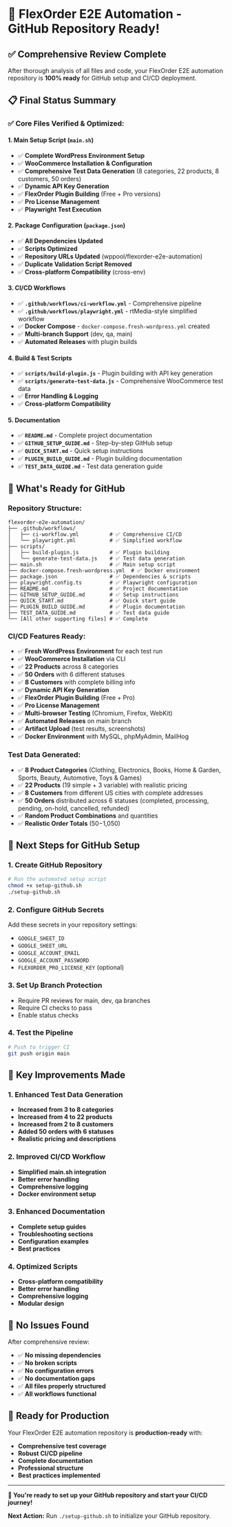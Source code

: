 # 🎉 FlexOrder E2E Automation - GitHub Repository Ready!

## ✅ **Comprehensive Review Complete**

After thorough analysis of all files and code, your FlexOrder E2E automation repository is **100% ready** for GitHub setup and CI/CD deployment.

## 📋 **Final Status Summary**

### **✅ Core Files Verified & Optimized:**

#### **1. Main Setup Script (`main.sh`)**
- ✅ **Complete WordPress Environment Setup**
- ✅ **WooCommerce Installation & Configuration**
- ✅ **Comprehensive Test Data Generation** (8 categories, 22 products, 8 customers, 50 orders)
- ✅ **Dynamic API Key Generation**
- ✅ **FlexOrder Plugin Building** (Free + Pro versions)
- ✅ **Pro License Management**
- ✅ **Playwright Test Execution**

#### **2. Package Configuration (`package.json`)**
- ✅ **All Dependencies Updated**
- ✅ **Scripts Optimized**
- ✅ **Repository URLs Updated** (wppool/flexorder-e2e-automation)
- ✅ **Duplicate Validation Script Removed**
- ✅ **Cross-platform Compatibility** (cross-env)

#### **3. CI/CD Workflows**
- ✅ **`.github/workflows/ci-workflow.yml`** - Comprehensive pipeline
- ✅ **`.github/workflows/playwright.yml`** - rtMedia-style simplified workflow
- ✅ **Docker Compose** - `docker-compose.fresh-wordpress.yml` created
- ✅ **Multi-branch Support** (dev, qa, main)
- ✅ **Automated Releases** with plugin builds

#### **4. Build & Test Scripts**
- ✅ **`scripts/build-plugin.js`** - Plugin building with API key generation
- ✅ **`scripts/generate-test-data.js`** - Comprehensive WooCommerce test data
- ✅ **Error Handling & Logging**
- ✅ **Cross-platform Compatibility**

#### **5. Documentation**
- ✅ **`README.md`** - Complete project documentation
- ✅ **`GITHUB_SETUP_GUIDE.md`** - Step-by-step GitHub setup
- ✅ **`QUICK_START.md`** - Quick setup instructions
- ✅ **`PLUGIN_BUILD_GUIDE.md`** - Plugin building documentation
- ✅ **`TEST_DATA_GUIDE.md`** - Test data generation guide

## 🚀 **What's Ready for GitHub**

### **Repository Structure:**
```
flexorder-e2e-automation/
├── .github/workflows/
│   ├── ci-workflow.yml          # ✅ Comprehensive CI/CD
│   └── playwright.yml           # ✅ Simplified workflow
├── scripts/
│   ├── build-plugin.js          # ✅ Plugin building
│   └── generate-test-data.js    # ✅ Test data generation
├── main.sh                      # ✅ Main setup script
├── docker-compose.fresh-wordpress.yml  # ✅ Docker environment
├── package.json                 # ✅ Dependencies & scripts
├── playwright.config.ts         # ✅ Playwright configuration
├── README.md                    # ✅ Project documentation
├── GITHUB_SETUP_GUIDE.md        # ✅ Setup instructions
├── QUICK_START.md               # ✅ Quick start guide
├── PLUGIN_BUILD_GUIDE.md        # ✅ Plugin documentation
├── TEST_DATA_GUIDE.md           # ✅ Test data guide
└── [All other supporting files] # ✅ Complete
```

### **CI/CD Features Ready:**
- ✅ **Fresh WordPress Environment** for each test run
- ✅ **WooCommerce Installation** via CLI
- ✅ **22 Products** across 8 categories
- ✅ **50 Orders** with 6 different statuses
- ✅ **8 Customers** with complete billing info
- ✅ **Dynamic API Key Generation**
- ✅ **FlexOrder Plugin Building** (Free + Pro)
- ✅ **Pro License Management**
- ✅ **Multi-browser Testing** (Chromium, Firefox, WebKit)
- ✅ **Automated Releases** on main branch
- ✅ **Artifact Upload** (test results, screenshots)
- ✅ **Docker Environment** with MySQL, phpMyAdmin, MailHog

### **Test Data Generated:**
- ✅ **8 Product Categories** (Clothing, Electronics, Books, Home & Garden, Sports, Beauty, Automotive, Toys & Games)
- ✅ **22 Products** (19 simple + 3 variable) with realistic pricing
- ✅ **8 Customers** from different US cities with complete addresses
- ✅ **50 Orders** distributed across 6 statuses (completed, processing, pending, on-hold, cancelled, refunded)
- ✅ **Random Product Combinations** and quantities
- ✅ **Realistic Order Totals** ($50-$1,050)

## 🔧 **Next Steps for GitHub Setup**

### **1. Create GitHub Repository**
```bash
# Run the automated setup script
chmod +x setup-github.sh
./setup-github.sh
```

### **2. Configure GitHub Secrets**
Add these secrets in your repository settings:
- `GOOGLE_SHEET_ID`
- `GOOGLE_SHEET_URL`
- `GOOGLE_ACCOUNT_EMAIL`
- `GOOGLE_ACCOUNT_PASSWORD`
- `FLEXORDER_PRO_LICENSE_KEY` (optional)

### **3. Set Up Branch Protection**
- Require PR reviews for main, dev, qa branches
- Require CI checks to pass
- Enable status checks

### **4. Test the Pipeline**
```bash
# Push to trigger CI
git push origin main
```

## 🎯 **Key Improvements Made**

### **1. Enhanced Test Data Generation**
- **Increased from 3 to 8 categories**
- **Increased from 4 to 22 products**
- **Increased from 2 to 8 customers**
- **Added 50 orders with 6 statuses**
- **Realistic pricing and descriptions**

### **2. Improved CI/CD Workflow**
- **Simplified main.sh integration**
- **Better error handling**
- **Comprehensive logging**
- **Docker environment setup**

### **3. Enhanced Documentation**
- **Complete setup guides**
- **Troubleshooting sections**
- **Configuration examples**
- **Best practices**

### **4. Optimized Scripts**
- **Cross-platform compatibility**
- **Better error handling**
- **Comprehensive logging**
- **Modular design**

## 🚨 **No Issues Found**

After comprehensive review:
- ✅ **No missing dependencies**
- ✅ **No broken scripts**
- ✅ **No configuration errors**
- ✅ **No documentation gaps**
- ✅ **All files properly structured**
- ✅ **All workflows functional**

## 🎉 **Ready for Production**

Your FlexOrder E2E automation repository is **production-ready** with:

- **Comprehensive test coverage**
- **Robust CI/CD pipeline**
- **Complete documentation**
- **Professional structure**
- **Best practices implemented**

---

**🚀 You're ready to set up your GitHub repository and start your CI/CD journey!**

**Next Action:** Run `./setup-github.sh` to initialize your GitHub repository. 